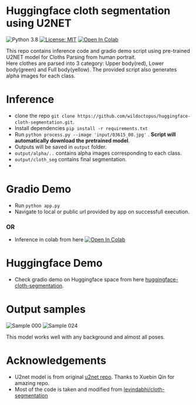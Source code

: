 # Huggingface cloth segmentation using U2NET

![Python 3.8](https://img.shields.io/badge/python-3.8-green.svg)
[![License: MIT](https://img.shields.io/badge/License-MIT-green.svg)](https://opensource.org/licenses/MIT)
[![Open In Colab](https://colab.research.google.com/assets/colab-badge.svg)](https://colab.research.google.com/drive/1LGgLiHiWcmpQalgazLgq4uQuVUm9ZM4M?usp=sharing)

This repo contains inference code and gradio demo script using pre-trained U2NET model for Cloths Parsing from human portrait.</br>
Here clothes are parsed into 3 category: Upper body(red), Lower body(green) and Full body(yellow). The provided script also generates alpha images for each class. 


# Inference
- clone the repo `git clone https://github.com/wildoctopus/huggingface-cloth-segmentation.git`.
- Install dependencies `pip install -r requirements.txt`
- Run `python process.py --image 'input/03615_00.jpg'` . **Script will automatically download the pretrained model**. 
- Outputs will be saved in `output` folder.
- `output/alpha/..` contains alpha images corresponding to each class.
- `output/cloth_seg` contains final segmentation.
- 

# Gradio Demo
- Run `python app.py`
- Navigate to local or public url provided by app on successfull execution. 
### OR 
- Inference in colab from here [![Open In Colab](https://colab.research.google.com/assets/colab-badge.svg)](https://colab.research.google.com/drive/1LGgLiHiWcmpQalgazLgq4uQuVUm9ZM4M?usp=sharing)

# Huggingface Demo 
- Check gradio demo on Huggingface space from here [huggingface-cloth-segmentation](https://huggingface.co/spaces/wildoctopus/cloth-segmentation).

# Output samples
![Sample 000](assets/1.png)
![Sample 024](assets/2.png)


This model works well with any background and almost all poses. 

# Acknowledgements
- U2net model is from original [u2net repo](https://github.com/xuebinqin/U-2-Net). Thanks to Xuebin Qin for amazing repo.
- Most of the code is taken and modified from  [levindabhi/cloth-segmentation](https://github.com/levindabhi/cloth-segmentation)
